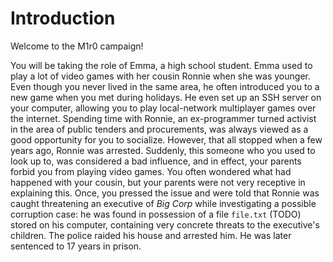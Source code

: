 # Introduction

Welcome to the M1r0 campaign!

You will be taking the role of Emma, a high school student.
Emma used to play a lot of video games with her cousin Ronnie when she was younger.
Even though you never lived in the same area, he often introduced you to a new game when you met during holidays.
He even set up an SSH server on your computer, allowing you to play local-network multiplayer games over the internet.
Spending time with Ronnie, an ex-programmer turned activist in the area of public tenders and procurements, was always viewed as a good opportunity for you to socialize.
However, that all stopped when a few years ago, Ronnie was arrested.
Suddenly, this someone who you used to look up to, was considered a bad influence, and in effect, your parents forbid you from playing video games.
You often wondered what had happened with your cousin, but your parents were not very receptive in explaining this.
Once, you pressed the issue and were told that Ronnie was caught threatening an executive of _Big Corp_ while investigating a possible corruption case: he was found in possession of a file `file.txt` (TODO) stored on his computer, containing very concrete threats to the executive's children.
The police raided his house and arrested him.
He was later sentenced to 17 years in prison.
